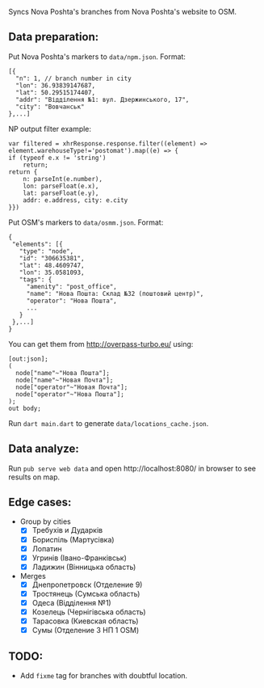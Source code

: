Syncs Nova Poshta's branches from Nova Poshta's website to OSM.

Data preparation:
-----------------
Put Nova Poshta's markers to `data/npm.json`. Format:

```
[{
  "n": 1, // branch number in city
  "lon": 36.93839147687,
  "lat": 50.29515174407,
  "addr": "Відділення №1: вул. Дзержинського, 17",
  "city": "Вовчанськ"
},...]
```
NP output filter example:
```
var filtered = xhrResponse.response.filter((element) => element.warehouseType!='postomat').map((e) => {
if (typeof e.x != 'string') 
    return; 
return {
    n: parseInt(e.number), 
    lon: parseFloat(e.x), 
    lat: parseFloat(e.y), 
    addr: e.address, city: e.city
}})
```

Put OSM's markers to `data/osmm.json`. Format:                                      
```
{
 "elements": [{
   "type": "node",
   "id": "306635381",
   "lat": 48.4609747,
   "lon": 35.0581093,
   "tags": {
     "amenity": "post_office",
     "name": "Нова Пошта: Склад №32 (поштовий центр)",
     "operator": "Нова Пошта",
     ...
   }
 },...]
}  
```

You can get them from http://overpass-turbo.eu/ using:
```
[out:json];
(
  node["name"~"Нова Пошта"];
  node["name"~"Новая Почта"];
  node["operator"~"Новая Почта"];
  node["operator"~"Нова Пошта"];
);
out body;
```

Run `dart main.dart` to generate `data/locations_cache.json`.

Data analyze:
-------------
Run `pub serve web data` and open http://localhost:8080/ in browser to see results on map.

Edge cases:
-----------
- Group by cities
  - [x] Требухів и Дударків
  - [x] Бориспіль (Мартусівка)
  - [x] Лопатин
  - [x] Угринів (Івано-Франківськ)
  - [x] Ладижин (Вінницька область)
- Merges
  - [x] Днепропетровск (Отделение 9)
  - [x] Тростянець (Сумська область)
  - [x] Одеса (Відділення №1)
  - [x] Козелець (Чернігівська область)
  - [x] Тарасовка (Киевская область)
  - [x] Сумы (Отделение 3 НП 1 OSM)
      
TODO:
-----
- Add `fixme` tag for branches with doubtful location.